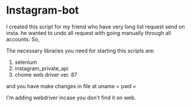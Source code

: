 # Instagram-bot
I created this script for my friend who have very long list request send on insta. he wanted to undo all request with going manually through all accounts.
So,

The necessary libraries you need for starting this scripts are:
1. selenium
2. instagram_private_api
3. chome web driver ver. 87

and you have make changes in file at 
uname = <ur insta user name>
pwd = <ur insta acc. password>

I'm adding webdriver incase you don't find it on web.
